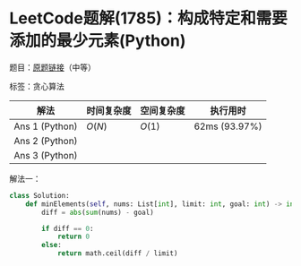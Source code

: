 # LeetCode题解(1785)：构成特定和需要添加的最少元素(Python)

题目：[原题链接](https://leetcode-cn.com/problems/minimum-elements-to-add-to-form-a-given-sum/)（中等）

标签：贪心算法

| 解法           | 时间复杂度 | 空间复杂度 | 执行用时      |
| -------------- | ---------- | ---------- | ------------- |
| Ans 1 (Python) | $O(N)$     | $O(1)$     | 62ms (93.97%) |
| Ans 2 (Python) |            |            |               |
| Ans 3 (Python) |            |            |               |

解法一：

```python
class Solution:
    def minElements(self, nums: List[int], limit: int, goal: int) -> int:
        diff = abs(sum(nums) - goal)

        if diff == 0:
            return 0
        else:
            return math.ceil(diff / limit)
```

